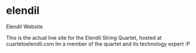 # elendil
Elendil Website

This is the actual live site for the Elendil String Quartet, hosted at cuartetoelendil.com
Im a member of the quartet and its technology expert :P
